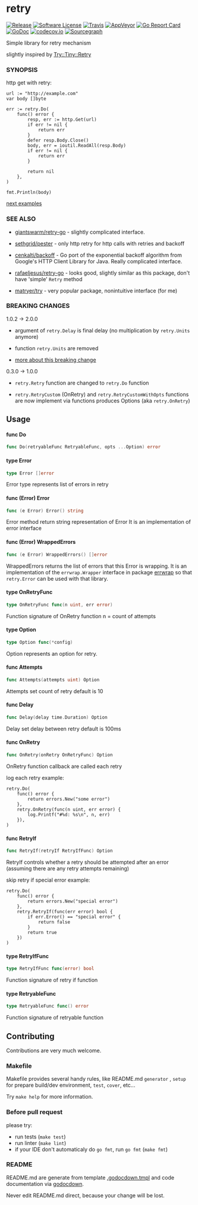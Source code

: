 # retry

[![Release](https://img.shields.io/github/release/avast/retry-go.svg?style=flat-square)](https://github.com/avast/retry-go/releases/latest)
[![Software License](https://img.shields.io/badge/license-MIT-brightgreen.svg?style=flat-square)](LICENSE.md)
[![Travis](https://img.shields.io/travis/avast/retry-go.svg?style=flat-square)](https://travis-ci.org/avast/retry-go)
[![AppVeyor](https://ci.appveyor.com/api/projects/status/fieg9gon3qlq0a9a?svg=true)](https://ci.appveyor.com/project/JaSei/retry-go)
[![Go Report Card](https://goreportcard.com/badge/github.com/avast/retry-go?style=flat-square)](https://goreportcard.com/report/github.com/avast/retry-go)
[![GoDoc](https://godoc.org/github.com/avast/retry-go?status.svg&style=flat-square)](http://godoc.org/github.com/avast/retry-go)
[![codecov.io](https://codecov.io/github/avast/retry-go/coverage.svg?branch=master)](https://codecov.io/github/avast/retry-go?branch=master)
[![Sourcegraph](https://sourcegraph.com/github.com/avast/retry-go/-/badge.svg)](https://sourcegraph.com/github.com/avast/retry-go?badge)

Simple library for retry mechanism

slightly inspired by
[Try::Tiny::Retry](https://metacpan.org/pod/Try::Tiny::Retry)


### SYNOPSIS

http get with retry:

    url := "http://example.com"
    var body []byte

    err := retry.Do(
    	func() error {
    		resp, err := http.Get(url)
    		if err != nil {
    			return err
    		}
    		defer resp.Body.Close()
    		body, err = ioutil.ReadAll(resp.Body)
    		if err != nil {
    			return err
    		}

    		return nil
    	},
    )

    fmt.Println(body)

[next examples](https://github.com/avast/retry-go/tree/master/examples)


### SEE ALSO

* [giantswarm/retry-go](https://github.com/giantswarm/retry-go) - slightly
complicated interface.

* [sethgrid/pester](https://github.com/sethgrid/pester) - only http retry for
http calls with retries and backoff

* [cenkalti/backoff](https://github.com/cenkalti/backoff) - Go port of the
exponential backoff algorithm from Google's HTTP Client Library for Java. Really
complicated interface.

* [rafaeljesus/retry-go](https://github.com/rafaeljesus/retry-go) - looks good,
slightly similar as this package, don't have 'simple' `Retry` method

* [matryer/try](https://github.com/matryer/try) - very popular package,
nonintuitive interface (for me)


### BREAKING CHANGES

1.0.2 -> 2.0.0

* argument of `retry.Delay` is final delay (no multiplication by `retry.Units`
anymore)

* function `retry.Units` are removed

* [more about this breaking change](https://github.com/avast/retry-go/issues/7)

0.3.0 -> 1.0.0

* `retry.Retry` function are changed to `retry.Do` function

* `retry.RetryCustom` (OnRetry) and `retry.RetryCustomWithOpts` functions are
now implement via functions produces Options (aka `retry.OnRetry`)

## Usage

#### func  Do

```go
func Do(retryableFunc RetryableFunc, opts ...Option) error
```

#### type Error

```go
type Error []error
```

Error type represents list of errors in retry

#### func (Error) Error

```go
func (e Error) Error() string
```
Error method return string representation of Error It is an implementation of
error interface

#### func (Error) WrappedErrors

```go
func (e Error) WrappedErrors() []error
```
WrappedErrors returns the list of errors that this Error is wrapping. It is an
implementation of the `errwrap.Wrapper` interface in package
[errwrap](https://github.com/hashicorp/errwrap) so that `retry.Error` can be
used with that library.

#### type OnRetryFunc

```go
type OnRetryFunc func(n uint, err error)
```

Function signature of OnRetry function n = count of attempts

#### type Option

```go
type Option func(*config)
```

Option represents an option for retry.

#### func  Attempts

```go
func Attempts(attempts uint) Option
```
Attempts set count of retry default is 10

#### func  Delay

```go
func Delay(delay time.Duration) Option
```
Delay set delay between retry default is 100ms

#### func  OnRetry

```go
func OnRetry(onRetry OnRetryFunc) Option
```
OnRetry function callback are called each retry

log each retry example:

    retry.Do(
    	func() error {
    		return errors.New("some error")
    	},
    	retry.OnRetry(func(n uint, err error) {
    		log.Printf("#%d: %s\n", n, err)
    	}),
    )

#### func  RetryIf

```go
func RetryIf(retryIf RetryIfFunc) Option
```
RetryIf controls whether a retry should be attempted after an error (assuming
there are any retry attempts remaining)

skip retry if special error example:

    retry.Do(
    	func() error {
    		return errors.New("special error")
    	},
    	retry.RetryIf(func(err error) bool {
    		if err.Error() == "special error" {
    			return false
    		}
    		return true
    	})
    )

#### type RetryIfFunc

```go
type RetryIfFunc func(error) bool
```

Function signature of retry if function

#### type RetryableFunc

```go
type RetryableFunc func() error
```

Function signature of retryable function

## Contributing

Contributions are very much welcome.

### Makefile

Makefile provides several handy rules, like README.md `generator` , `setup` for prepare build/dev environment, `test`, `cover`, etc...

Try `make help` for more information.

### Before pull request

please try:
* run tests (`make test`)
* run linter (`make lint`)
* if your IDE don't automaticaly do `go fmt`, run `go fmt` (`make fmt`)

### README

README.md are generate from template [.godocdown.tmpl](.godocdown.tmpl) and code documentation via [godocdown](https://github.com/robertkrimen/godocdown).

Never edit README.md direct, because your change will be lost.
